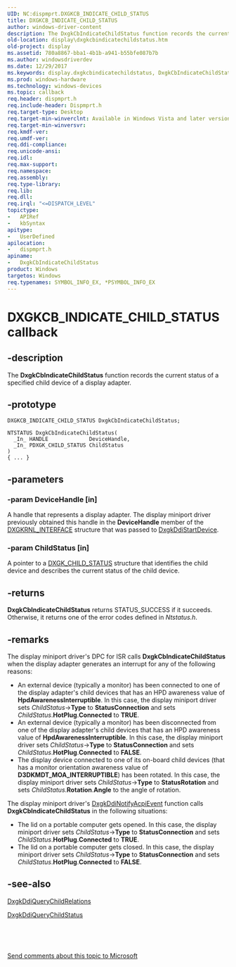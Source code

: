 ```yaml
---
UID: NC:dispmprt.DXGKCB_INDICATE_CHILD_STATUS
title: DXGKCB_INDICATE_CHILD_STATUS
author: windows-driver-content
description: The DxgkCbIndicateChildStatus function records the current status of a specified child device of a display adapter.
old-location: display\dxgkcbindicatechildstatus.htm
old-project: display
ms.assetid: 780a8867-bba1-4b1b-a941-b55bfe087b7b
ms.author: windowsdriverdev
ms.date: 12/29/2017
ms.keywords: display.dxgkcbindicatechildstatus, DxgkCbIndicateChildStatus callback function [Display Devices], DxgkCbIndicateChildStatus, DXGKCB_INDICATE_CHILD_STATUS, DXGKCB_INDICATE_CHILD_STATUS, dispmprt/DxgkCbIndicateChildStatus, DpFunctions_db80be21-a515-411f-beb0-64f7514c11f4.xml
ms.prod: windows-hardware
ms.technology: windows-devices
ms.topic: callback
req.header: dispmprt.h
req.include-header: Dispmprt.h
req.target-type: Desktop
req.target-min-winverclnt: Available in Windows Vista and later versions of the Windows operating systems.
req.target-min-winversvr: 
req.kmdf-ver: 
req.umdf-ver: 
req.ddi-compliance: 
req.unicode-ansi: 
req.idl: 
req.max-support: 
req.namespace: 
req.assembly: 
req.type-library: 
req.lib: 
req.dll: 
req.irql: "<=DISPATCH_LEVEL"
topictype:
-	APIRef
-	kbSyntax
apitype:
-	UserDefined
apilocation:
-	dispmprt.h
apiname:
-	DxgkCbIndicateChildStatus
product: Windows
targetos: Windows
req.typenames: SYMBOL_INFO_EX, *PSYMBOL_INFO_EX
---
```


# DXGKCB_INDICATE_CHILD_STATUS callback


## -description


The <b>DxgkCbIndicateChildStatus</b> function records the current status of a specified child device of a display adapter.


## -prototype


````
DXGKCB_INDICATE_CHILD_STATUS DxgkCbIndicateChildStatus;

NTSTATUS DxgkCbIndicateChildStatus(
  _In_ HANDLE             DeviceHandle,
  _In_ PDXGK_CHILD_STATUS ChildStatus
)
{ ... }
````


## -parameters




### -param DeviceHandle [in]

A handle that represents a display adapter. The display miniport driver previously obtained this handle in the <b>DeviceHandle</b> member of the <a href="https://msdn.microsoft.com/library/windows/hardware/ff560942">DXGKRNL_INTERFACE</a> structure that was passed to <a href="..\dispmprt\nc-dispmprt-dxgkddi_start_device.md">DxgkDdiStartDevice</a>.


### -param ChildStatus [in]

A pointer to a <a href="..\dispmprt\ns-dispmprt-_dxgk_child_status.md">DXGK_CHILD_STATUS</a> structure that identifies the child device and describes the current status of the child device.


## -returns


<b>DxgkCbIndicateChildStatus</b> returns STATUS_SUCCESS if it succeeds. Otherwise, it returns one of the error codes defined in <i>Ntstatus.h</i>.



## -remarks


The display miniport driver's DPC for ISR calls <b>DxgkCbIndicateChildStatus</b> when the display adapter generates an interrupt for any of the following reasons:
<ul>
<li>
An external device (typically a monitor) has been connected to one of the display adapter's child devices that has an HPD awareness value of <b>HpdAwarenessInterruptible</b>. In this case, the display miniport driver sets<i> ChildStatus</i>-&gt;<b>Type</b> to <b>StatusConnection</b> and sets<i> ChildStatus</i>.<b>HotPlug</b>.<b>Connected</b> to <b>TRUE</b>.

</li>
<li>
An external device (typically a monitor) has been disconnected from one of the display adapter's child devices that has an HPD awareness value of <b>HpdAwarenessInterruptible</b>. In this case, the display miniport driver sets<i> ChildStatus</i>-&gt;<b>Type</b> to <b>StatusConnection</b> and sets<i> ChildStatus</i>.<b>HotPlug</b>.<b>Connected</b> to <b>FALSE</b>.

</li>
<li>
The display device connected to one of its on-board child devices (that has a monitor orientation awareness value of <b>D3DKMDT_MOA_INTERRUPTIBLE</b>) has been rotated. In this case, the display miniport driver sets<i> ChildStatus</i>-&gt;<b>Type</b> to <b>StatusRotation</b> and sets<i> ChildStatus</i>.<b>Rotation</b>.<b>Angle</b> to the angle of rotation.

</li>
</ul>The display miniport driver's <a href="..\dispmprt\nc-dispmprt-dxgkddi_notify_acpi_event.md">DxgkDdiNotifyAcpiEvent</a> function calls <b>DxgkCbIndicateChildStatus</b> in the following situations:
<ul>
<li>
The lid on a portable computer gets opened. In this case, the display miniport driver sets<i> ChildStatus</i>-&gt;<b>Type</b> to <b>StatusConnection</b> and sets<i> ChildStatus</i>.<b>HotPlug</b>.<b>Connected</b> to <b>TRUE</b>.

</li>
<li>
The lid on a portable computer gets closed. In this case, the display miniport driver sets<i> ChildStatus</i>-&gt;<b>Type</b> to <b>StatusConnection</b> and sets<i> ChildStatus</i>.<b>HotPlug</b>.<b>Connected</b> to <b>FALSE</b>.

</li>
</ul>


## -see-also

<a href="..\dispmprt\nc-dispmprt-dxgkddi_query_child_relations.md">DxgkDdiQueryChildRelations</a>

<a href="..\dispmprt\nc-dispmprt-dxgkddi_query_child_status.md">DxgkDdiQueryChildStatus</a>

 

 

<a href="mailto:wsddocfb@microsoft.com?subject=Documentation%20feedback [display\display]:%20DXGKCB_INDICATE_CHILD_STATUS callback function%20 RELEASE:%20(12/29/2017)&amp;body=%0A%0APRIVACY STATEMENT%0A%0AWe use your feedback to improve the documentation. We don't use your email address for any other purpose, and we'll remove your email address from our system after the issue that you're reporting is fixed. While we're working to fix this issue, we might send you an email message to ask for more info. Later, we might also send you an email message to let you know that we've addressed your feedback.%0A%0AFor more info about Microsoft's privacy policy, see http://privacy.microsoft.com/en-us/default.aspx." title="Send comments about this topic to Microsoft">Send comments about this topic to Microsoft</a>

